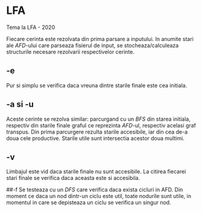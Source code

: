 # LFA
Tema la LFA - 2020

Fiecare cerinta este rezolvata din prima parsare a inputului. In anumite stari
ale *AFD*-ului care parseaza fisierul de input, se stocheaza/calculeaza
structurile necesare rezolvarii respectivelor cerinte.

## -e
Pur si simplu se verifica daca vreuna dintre starile finale este cea initiala.

## -a si -u
Aceste cerinte se rezolva similar: parcurgand cu un *BFS* din starea initiala,
respectiv din starile finale graful ce reprezinta *AFD*-ul, respectiv acelasi graf
transpus. Din prima parcurgere rezulta starile accesibile, iar din cea de-a doua
cele productive. Starile utile sunt intersectia acestor doua multimi.

## -v
Limbajul este vid daca starile finale nu sunt accesibile. La citirea fiecarei
stari finale se verifica daca aceasta este si accesibila.

##-f
Se testeaza cu un *DFS* care verifica daca exista cicluri in AFD. Din moment ce
daca un nod dintr-un ciclu este util, toate nodurile sunt utile, in momentul in
care se depisteaza un ciclu se verifica un singur nod.